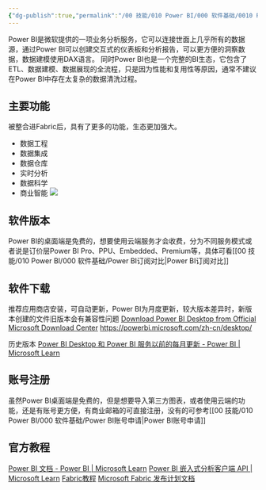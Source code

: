 ```yaml
---
{"dg-publish":true,"permalink":"/00 技能/010 Power BI/000 软件基础/0010 Power BI介绍/","tags":["基础","软件介绍"]}
---
```



Power BI是微软提供的一项业务分析服务，它可以连接世面上几乎所有的数据源，通过Power BI可以创建交互式的仪表板和分析报告，可以更方便的洞察数据，数据建模使用DAX语言。
同时Power BI也是一个完整的BI生态，它包含了ETL、数据建模、数据展现的全流程，只是因为性能和复用性等原因，通常不建议在Power BI中存在太复杂的数据清洗过程。
## 主要功能

被整合进Fabric后，具有了更多的功能，生态更加强大。
- 数据工程
- 数据集成
- 数据仓库
- 实时分析
- 数据科学
- 商业智能
![](https://s2.loli.net/2023/11/05/3fMByc8J6huNVOe.png)


## 软件版本
Power BI的桌面端是免费的，想要使用云端服务才会收费，分为不同服务模式或者说是订价层Power BI Pro、PPU、Embedded、Premium等，具体可看[[00 技能/010 Power BI/000 软件基础/Power BI订阅对比\|Power BI订阅对比]]

## 软件下载
推荐应用商店安装，可自动更新，Power BI为月度更新，较大版本差异时，新版本创建的文件旧版本会有兼容性问题
[Download Power BI Desktop from Official Microsoft Download Center](https://www.microsoft.com/zh-CN/download/details.aspx?id=58494)
https://powerbi.microsoft.com/zh-cn/desktop/

历史版本
[Power BI Desktop 和 Power BI 服务以前的每月更新 - Power BI | Microsoft Learn](https://learn.microsoft.com/zh-cn/power-bi/fundamentals/desktop-latest-update-archive?tabs=powerbi-desktop)


## 账号注册

虽然Power BI桌面端是免费的，但是想要导入第三方图表，或者使用云端的功能，还是有账号更方便，有商业邮箱的可直接注册，没有的可参考[[00 技能/010 Power BI/000 软件基础/Power BI账号申请\|Power BI账号申请]]

## 官方教程
[Power BI 文档 - Power BI | Microsoft Learn](https://learn.microsoft.com/zh-cn/power-bi/)
[Power BI 嵌入式分析客户端 API | Microsoft Learn](https://learn.microsoft.com/zh-cn/javascript/api/overview/powerbi/)
[Fabric教程](https://learn.microsoft.com/zh-cn/training/paths/get-started-fabric/)
[Microsoft Fabric 发布计划文档](https://learn.microsoft.com/zh-cn/fabric/release-plan/)